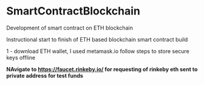 # SmartContractBlockchain
Development of smart contract on ETH blockchain

Instructional start to finish of ETH based blockchain smart contract build

1 - download ETH wallet, I used metamask.io follow steps to store secure keys offline

<b>NAvigate to https://faucet.rinkeby.io/ for requesting of rinkeby eth sent to private address for test funds</b>
